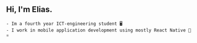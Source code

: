 ## Hi, I'm Elias.

``` shell
- Im a fourth year ICT-engineering student 🖥️
- I work in mobile application development using mostly React Native 📱⚛️
```

<!--
**Elihu-beep/Elihu-beep** is a ✨ _special_ ✨ repository because its `README.md` (this file) appears on your GitHub profile.

-->
